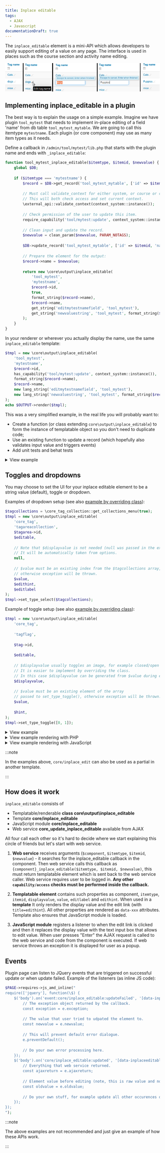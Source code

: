 ```yaml
---
title: Inplace editable
tags:
  - AJAX
  - Javascript
documentationDraft: true
---
```


The `inplace_editable` element is a mini-API which allows developers to easily support editing of a value on any page. The interface is used in places such as the course section and activity name editing.

![inplace editable example.png](./_inplace/inplace_editable_example.png)

## Implementing inplace_editable in a plugin

The best way is to explain the usage on a simple example. Imagine we have plugin `tool_mytest` that needs to implement in-place editing of a field 'name' from db table `tool_mytest_mytable`. We are going to call this itemtype `mytestname`. Each plugin (or core component) may use as many item types as it needs.

Define a callback in `/admin/tool/mytest/lib.php` that starts with the plugin name and ends with `_inplace_editable`:

```php title="admin/tool/mytest/lib.php"
function tool_mytest_inplace_editable($itemtype, $itemid, $newvalue) {
    global $DB;

    if ($itemtype === 'mytestname') {
        $record = $DB->get_record('tool_mytest_mytable', ['id' => $itemid], '*', MUST_EXIST);

        // Must call validate_context for either system, or course or course module context.
        // This will both check access and set current context.
        \external_api::validate_context(context_system::instance());

        // Check permission of the user to update this item.
        require_capability('tool/mytest:update', context_system::instance());

        // Clean input and update the record.
        $newvalue = clean_param($newvalue, PARAM_NOTAGS);

        $DB->update_record('tool_mytest_mytable', ['id' => $itemid, 'name' => $newvalue));

        // Prepare the element for the output:
        $record->name = $newvalue;

        return new \core\output\inplace_editable(
            'tool_mytest',
            'mytestname',
            $record->id,
            true,
            format_string($record->name),
            $record->name,
            get_string('editmytestnamefield', 'tool_mytest'),
            get_string('newvaluestring', 'tool_mytest', format_string($record->name))
        );
    }
}
```

In your renderer or wherever you actually display the name, use the same `inplace_editable` template:

```php
$tmpl = new \core\output\inplace_editable(
    'tool_mytest',
    'mytestname',
    $record->id,
    has_capability('tool/mytest:update', context_system::instance()),
    format_string($record->name),
    $record->name,
    new lang_string('editmytestnamefield', 'tool_mytest'),
    new lang_string('newvaluestring', 'tool_mytest', format_string($record->name))
);
echo $OUTPUT->render($tmpl);
```

This was a very simplified example, in the real life you will probably want to:

- Create a function (or class extending `core\output\inplace_editable`) to form the instance of templatable object so you don't need to duplicate code;
- Use an existing function to update a record (which hopefully also validates input value and triggers events)
- Add unit tests and behat tests

<details>
  <summary>View example</summary>
  <div>

```php title="admin/tool/mytest/classes/local/inplace_edit_text.php"

class inplace_edit_text extends \core\output\inplace_editable {
    /**
     * Constructor.
     *
     * @param object $record
     */
    public function __construct($record) {
        parent::__construct(
            component: 'tool_mytest',
            // The item type as managed your plugin.
            itemtype: 'mytesttext',
            // An ID that relates to this instance of this item type.
            itemid: $record->id,
            // Whether this user can makes changes.
            // Perhaps based upon a capability check.
            editable: has_capability(
                'capname',
                \context_system::instance(),
            ),
            // The display value of this item.
            displayvalue: format_string($record->name),
            // The machine-readable value.
            value: $record->name,
            // Hints and labels.
            edithint: get_string('edithint', 'tool_mytest'),
            editlabel: get_string('editlabel', 'tool_mytest'),
        );
        $this->set_type_select($answeroptionstemp);
    }

    /**
     * Updates the value in database and returns itself.
     *
     * Called from inplace_editable callback
     *
     * @param int $itemid
     * @param mixed $newvalue
     * @return \self
     */
    public static function update($itemid, $newvalue) {
        // Clean the new value.
        $newvalue = clean_param($newvalue, PARAM_INT);

        // {{ Do some mighty things here}}

        $record = $DB->get_record('xxx', ['id' => 'xxx']);

        // Finally return itself.
        return new self($record);
    }
}
```

</div>
</details>

## Toggles and dropdowns

You may choose to set the UI for your inplace editable element to be a string value (default), toggle or dropdown.

Examples of dropdown setup (see also [example by overriding class](https://github.com/moodle/moodle/blob/main/tag/classes/output/tagareacollection.php)):

```php
$tagcollections = \core_tag_collection::get_collections_menu(true);
$tmpl = new \core\output\inplace_editable(
    'core_tag',
    'tagareacollection',
    $tagarea->id,
    $editable,

    // Note that $displayvalue is not needed (null was passed in the example above).
    // It will be automatically taken from options.
    null,

    // $value must be an existing index from the $tagcollections array,
    // otherwise exception will be thrown.
    $value,
    $edithint,
    $editlabel
);
$tmpl->set_type_select($tagcollections);
```

Example of toggle setup (see also [example by overriding class](https://github.com/moodle/moodle/blob/main/tag/classes/output/tagareaenabled.php)):

```php
$tmpl = new \core\output\inplace_editable(
    'core_tag',

    'tagflag',

    $tag->id,

    $editable,

    // $displayvalue usually toggles an image, for example closed/open eye.
    // It is easier to implement by overriding the class.
    // In this case $displayvalue can be generated from $value during exporting.
    $displayvalue,

    // $value must be an existing element of the array
    // passed to set_type_toggle(), otherwise exception will be thrown.
    $value,

    $hint,
);
$tmpl->set_type_toggle([0, 1]);
```

<details>
  <summary>View example</summary>
  <div>

```php title="admin/tool/mytest/classes/local/inplace_edit_select.php"
class inplace_edit_select extends \core\output\inplace_editable {
    /**
     * Constructor.
     *
     * @param \stdClass $record
     */
    public function __construct($record) {
        // Get the options for inplace_edit select box.
        // The array needs the format:
        //     $options = [
        //         'value1' => 'text1',
        //         'value2' => 'text2',
        //     ];
        $options = \tool_mytest\classes\helper::get_options();

        parent::__construct(
            component: 'tool_mytest',
            // The item type as managed your plugin.
            itemtype: 'mytestselect',
            // An ID that relates to this instance of this item type.
            itemid: $record->id,
            // Whether this user can makes changes.
            // Perhaps based upon a capability check.
            editable: has_capability(
                'capname',
                \context_system::instance(),
            ),
            // The display value of this item.
            displayvalue: $options[$optionkey],
            // The machine-readable value.
            value: $optionkey,
            // Hints and labels.
            edithint: get_string('edithint', 'tool_mytest'),
            editlabel: get_string('editlabel', 'tool_mytest'),
        );
        $this->set_type_select($options);
    }

    /**
     * Updates the value in database and returns itself.
     *
     * Called from inplace_editable callback
     *
     * @param int $itemid
     * @param mixed $newvalue
     * @return \self
     */
    public static function update($itemid, $newvalue) {
        // Clean the new value.
        $newvalue = clean_param($newvalue, PARAM_INT);

        // {{ Do some mighty things here}}

        $record = $DB->get_record('xxx', ['id' => 'xxx']);

        // Finally return itself.
        return new self($record);
    }
}
```

  </div>
</details>

<details>
  <summary>View example rendering with PHP</summary>
  <div>

```php
$renderer = $PAGE->get_renderer('core');
$inplaceedit = new tool_mytest\local\inplace_edit_text($record);
$params = $inplaceedit->export_for_template($renderer);
echo $OUTPUT->render_from_template('core/inplace_editable', $params);
```

  </div>
</details>

<details>
  <summary>View example rendering with JavaScript</summary>
  <div>

```php title="Render inplace_edit with JavaScript"
$itemid = 153 // Id of the element to be modified inplace.
$renderer = $PAGE->get_renderer('core');
$inplaceedit = new tool_mytest\local\inplace_edit_text($record);
$params = $inplaceedit->export_for_template($renderer);
```

```js title="The params are transferred via webservice and are then processed by JavaScript"
Templates.renderForPromise('core/inplace_editable', params)
    .then(({html, js}) => {
        Templates.replaceNodeContents('nodeid', html, js);
        return true;
    })
    .catch((error) => displayException(error));
```

  </div>
</details>

:::note

In the examples above, `core/inplace_edit` can also be used as a partial in another template.

:::

## How does it work

`inplace_editable` consists of

- Templatable/renderable **class core\output\inplace_editable**
- Template **core/inplace_editable**
- JavaScript module **core/inplace_editable**
- Web service **core_update_inplace_editable** available from AJAX

All four call each other so it's hard to decide where we start explaining this circle of friends but let's start with web service.

1. **Web service** receives arguments (`$component`, `$itemtype`, `$itemid`, `$newvalue`) - it searches for the inplace_editable callback in the component. Then web service calls this callback as `{component}_inplace_editable($itemtype, $itemid, $newvalue)`, this must return templatable element which is sent back to the web service caller. Web service requires user to be logged in. **Any other `capability/access` checks must be performed inside the callback.**

2. **Templatable element** contains such properties as component, `itemtype`, `itemid`, `displayvalue`, `value`, `editlabel` and `edithint`. When used in a **template** It only renders the display value and the edit link (with `title=edithint`). All other properties are rendered as `data-xxx` attributes. Template also ensures that JavaScript module is loaded.

3. **JavaScript module** registers a listener to when the edit link is clicked and then it replaces the display value with the text input box that allows to edit value. When user presses "Enter" the AJAX request is called to the web service and code from the component is executed. If web service throws an exception it is displayed for user as a popup.

## Events

Plugin page can listen to JQuery events that are triggered on successful update or when update failed. Example of the listeners (as inline JS code):

```php
$PAGE->requires->js_amd_inline("
require(['jquery'], function(\$) {
    $('body').on('event:core/inplace_editable:updateFailed', '[data-inplaceeditable]', (e) => {
        // The exception object returned by the callback.
        const exception = e.exception;

        // The value that user tried to udpated the element to.
        const newvalue = e.newvalue;

        // This will prevent default error dialogue.
        e.preventDefault();

        // Do your own error processing here.
    });
    $('body').on('core/inplace_editable:updated', '[data-inplaceeditable]', (e) => {
        // Everything that web service returned.
        const ajaxreturn = e.ajaxreturn;

        // Element value before editing (note, this is raw value and not display value).
        const oldvalue = e.oldvalue;

        // Do your own stuff, for example update all other occurences of this element on the page.
    });
});
");
```

:::note

The above examples are not recommended and just give an example of how these APIs work.

:::
